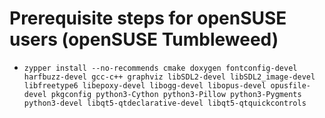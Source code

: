 # Prerequisite steps for openSUSE users (openSUSE Tumbleweed)

 - `zypper install --no-recommends cmake doxygen fontconfig-devel harfbuzz-devel gcc-c++ graphviz libSDL2-devel libSDL2_image-devel libfreetype6 libepoxy-devel libogg-devel libopus-devel opusfile-devel pkgconfig python3-Cython python3-Pillow python3-Pygments python3-devel libqt5-qtdeclarative-devel libqt5-qtquickcontrols`
